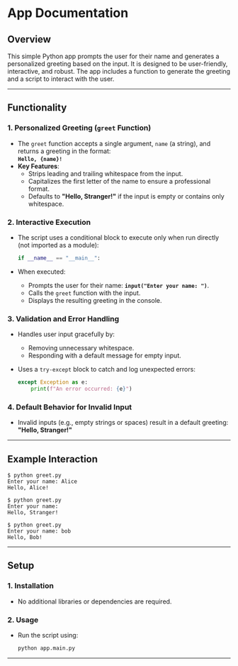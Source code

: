 # **App Documentation**

## **Overview**

This simple Python app prompts the user for their name and generates a personalized greeting based on the input. It is designed to be user-friendly, interactive, and robust. The app includes a function to generate the greeting and a script to interact with the user.

---

## **Functionality**

### 1. **Personalized Greeting (`greet` Function)**  

- The `greet` function accepts a single argument, `name` (a string), and returns a greeting in the format:  
     **`Hello, {name}!`**  
- **Key Features**:
  - Strips leading and trailing whitespace from the input.
  - Capitalizes the first letter of the name to ensure a professional format.
  - Defaults to **"Hello, Stranger!"** if the input is empty or contains only whitespace.

### 2. **Interactive Execution**  

- The script uses a conditional block to execute only when run directly (not imported as a module):  

     ```python
     if __name__ == "__main__":
     ```

- When executed:
  - Prompts the user for their name:
       **`input("Enter your name: ")`**.
  - Calls the `greet` function with the input.
  - Displays the resulting greeting in the console.

### 3. **Validation and Error Handling**  

- Handles user input gracefully by:
  - Removing unnecessary whitespace.
  - Responding with a default message for empty input.
- Uses a `try-except` block to catch and log unexpected errors:  

     ```python
     except Exception as e:
         print(f"An error occurred: {e}")
     ```

### 4. **Default Behavior for Invalid Input**  

- Invalid inputs (e.g., empty strings or spaces) result in a default greeting:  
     **"Hello, Stranger!"**

---

## **Example Interaction**

```plaintext
$ python greet.py
Enter your name: Alice
Hello, Alice!

$ python greet.py
Enter your name:  
Hello, Stranger!

$ python greet.py
Enter your name: bob
Hello, Bob!
```

---

## **Setup**

### 1. **Installation**  

- No additional libraries or dependencies are required.

### 2. **Usage**  

- Run the script using:

     ```bash
     python app.main.py
     ```

---
